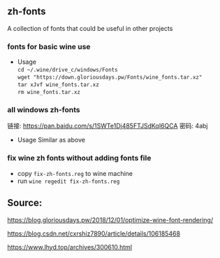 ## zh-fonts
A collection of fonts that could be useful in other projects

### fonts for basic wine use

* Usage  
`cd ~/.wine/drive_c/windows/Fonts`  
`wget "https://down.gloriousdays.pw/Fonts/wine_fonts.tar.xz"`  
`tar xJvf wine_fonts.tar.xz`  
`rm wine_fonts.tar.xz`  

### all windows zh-fonts
链接: https://pan.baidu.com/s/1SWTe1Dj485FTJSdKqI6QCA
密码: 4abj

* Usage
Similar as above

### fix wine zh fonts without adding fonts file
* copy `fix-zh-fonts.reg` to wine machine 
* run `wine regedit fix-zh-fonts.reg`

## Source:
https://blog.gloriousdays.pw/2018/12/01/optimize-wine-font-rendering/

https://blog.csdn.net/cxrshiz7890/article/details/106185468

https://www.lhyd.top/archives/300610.html

